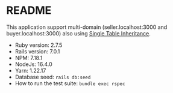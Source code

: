 # README

This application support multi-domain (seller.localhost:3000 and buyer.localhost:3000) also using [Single Table Inheritance](https://en.wikipedia.org/wiki/Single_table_inheritance).

* Ruby version: 2.7.5
* Rails version: 7.0.1
* NPM: 7.18.1
* NodeJs: 16.4.0
* Yarn: 1.22.17
* Database seed: `rails db:seed`
* How to run the test suite: `bundle exec rspec`
